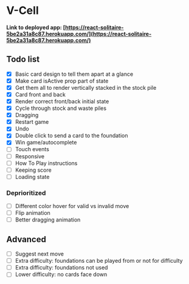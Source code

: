 # V-Cell

**Link to deployed app: [https://react-solitaire-5be2a31a8c87.herokuapp.com/](https://react-solitaire-5be2a31a8c87.herokuapp.com/)**

## Todo list

- [x] Basic card design to tell them apart at a glance
- [x] Make card isActive prop part of state
- [x] Get them all to render vertically stacked in the stock pile
- [x] Card front and back
- [x] Render correct front/back initial state
- [x] Cycle through stock and waste piles
- [x] Dragging
- [x] Restart game
- [x] Undo
- [x] Double click to send a card to the foundation
- [x] Win game/autocomplete
- [ ] Touch events
- [ ] Responsive
- [ ] How To Play instructions
- [ ] Keeping score
- [ ] Loading state

### Deprioritized

- [ ] Different color hover for valid vs invalid move
- [ ] Flip animation
- [ ] Better dragging animation

## Advanced

- [ ] Suggest next move
- [ ] Extra difficulty: foundations can be played from or not for difficulty
- [ ] Extra difficulty: foundations not used
- [ ] Lower difficulty: no cards face down
